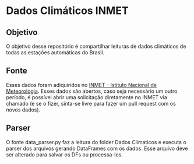 # Dados Climáticos INMET
## Objetivo
O objetivo desse repositório é compartilhar leituras de dados climáticos de todas as estações automáticas do Brasil.  

## Fonte
Esses dados foram adiquiridos no [INMET - Istituto Nacional de Meteorologia](http://www.inmet.gov.br/portal/). Esses dados são abertos, caso seja necessário um outro período, é possível abrir uma solicitação diretamente no INMET via chamado (e se o fizer, sinta-se livre para fazer um pull request com os novos dados).

## Parser
O fonte data_parser.py faz a leitura do folder Dados Climaticos e executa o parser dos arquivos gerando DataFrames com os dados. Esse arquivo deve ser alterado para salvar os DFs ou processa-los.
